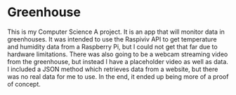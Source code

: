 # Greenhouse
This is my Computer Science A project. It is an app that will monitor data in greenhouses.  It was
intended to use the Raspiviv API to get temperature and humidity data from a Raspberry Pi, but I
could not get that far due to hardware limitations.  There was also going to be a webcam streaming
video from the greenhouse, but instead I have a placeholder video as well as data.  I included a
JSON method which retrieves data from a website, but there was no real data for me to use.  In the
end, it ended up being more of a proof of concept.